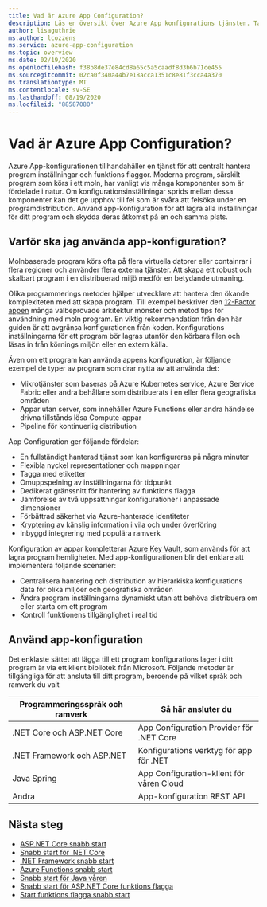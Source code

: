 ```yaml
---
title: Vad är Azure App Configuration?
description: Läs en översikt över Azure App konfigurations tjänsten. Ta reda på varför du vill använda app Configuration och lär dig hur du kan använda den.
author: lisaguthrie
ms.author: lcozzens
ms.service: azure-app-configuration
ms.topic: overview
ms.date: 02/19/2020
ms.openlocfilehash: f38b8de37e84cd8a65c5a5caadf8d3b6b71ce455
ms.sourcegitcommit: 02ca0f340a44b7e18acca1351c8e81f3cca4a370
ms.translationtype: MT
ms.contentlocale: sv-SE
ms.lasthandoff: 08/19/2020
ms.locfileid: "88587080"
---
```

# <a name="what-is-azure-app-configuration"></a>Vad är Azure App Configuration?

Azure App-konfigurationen tillhandahåller en tjänst för att centralt hantera program inställningar och funktions flaggor. Moderna program, särskilt program som körs i ett moln, har vanligt vis många komponenter som är fördelade i natur. Om konfigurationsinställningar sprids mellan dessa komponenter kan det ge upphov till fel som är svåra att felsöka under en programdistribution. Använd app-konfiguration för att lagra alla inställningar för ditt program och skydda deras åtkomst på en och samma plats.

## <a name="why-use-app-configuration"></a>Varför ska jag använda app-konfiguration?

Molnbaserade program körs ofta på flera virtuella datorer eller containrar i flera regioner och använder flera externa tjänster. Att skapa ett robust och skalbart program i en distribuerad miljö medför en betydande utmaning.

Olika programmerings metoder hjälper utvecklare att hantera den ökande komplexiteten med att skapa program. Till exempel beskriver den [12-Factor appen](https://12factor.net/) många välbeprövade arkitektur mönster och metod tips för användning med moln program. En viktig rekommendation från den här guiden är att avgränsa konfigurationen från koden. Konfigurations inställningarna för ett program bör lagras utanför den körbara filen och läsas in från körnings miljön eller en extern källa.

Även om ett program kan använda appens konfiguration, är följande exempel de typer av program som drar nytta av att använda det:

* Mikrotjänster som baseras på Azure Kubernetes service, Azure Service Fabric eller andra behållare som distribuerats i en eller flera geografiska områden
* Appar utan server, som innehåller Azure Functions eller andra händelse drivna tillstånds lösa Compute-appar
* Pipeline för kontinuerlig distribution

App Configuration ger följande fördelar:

* En fullständigt hanterad tjänst som kan konfigureras på några minuter
* Flexibla nyckel representationer och mappningar
* Tagga med etiketter
* Omuppspelning av inställningarna för tidpunkt
* Dedikerat gränssnitt för hantering av funktions flagga
* Jämförelse av två uppsättningar konfigurationer i anpassade dimensioner
* Förbättrad säkerhet via Azure-hanterade identiteter
* Kryptering av känslig information i vila och under överföring
* Inbyggd integrering med populära ramverk

Konfiguration av appar kompletterar [Azure Key Vault](https://azure.microsoft.com/services/key-vault/), som används för att lagra program hemligheter. Med app-konfigurationen blir det enklare att implementera följande scenarier:

* Centralisera hantering och distribution av hierarkiska konfigurations data för olika miljöer och geografiska områden
* Ändra program inställningarna dynamiskt utan att behöva distribuera om eller starta om ett program
* Kontroll funktionens tillgänglighet i real tid

## <a name="use-app-configuration"></a>Använd app-konfiguration

Det enklaste sättet att lägga till ett program konfigurations lager i ditt program är via ett klient bibliotek från Microsoft. Följande metoder är tillgängliga för att ansluta till ditt program, beroende på vilket språk och ramverk du valt

| Programmeringsspråk och ramverk | Så här ansluter du |
|---|---|
| .NET Core och ASP.NET Core | App Configuration Provider för .NET Core |
| .NET Framework och ASP.NET | Konfigurations verktyg för app för .NET |
| Java Spring | App Configuration-klient för våren Cloud |
| Andra | App-konfiguration REST API |

## <a name="next-steps"></a>Nästa steg

* [ASP.NET Core snabb start](./quickstart-aspnet-core-app.md)
* [Snabb start för .NET Core](./quickstart-dotnet-core-app.md)
* [.NET Framework snabb start](./quickstart-dotnet-app.md)
* [Azure Functions snabb start](./quickstart-azure-functions-csharp.md)
* [Snabb start för Java våren](./quickstart-java-spring-app.md)
* [Snabb start för ASP.NET Core funktions flagga](./quickstart-feature-flag-aspnet-core.md)
* [Start funktions flagga snabb start](./quickstart-feature-flag-spring-boot.md)
